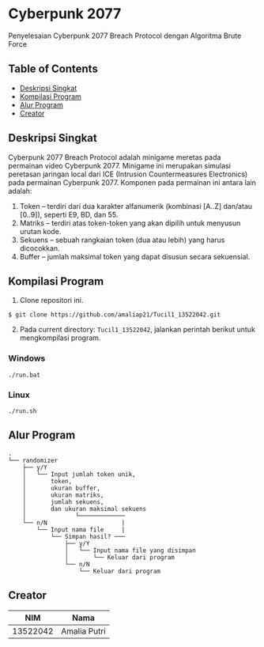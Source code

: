 # Cyberpunk 2077

Penyelesaian Cyberpunk 2077 Breach Protocol dengan Algoritma Brute Force

## Table of Contents

- [Deskripsi Singkat](#deskripsi-singkat)
- [Kompilasi Program](#kompilasi-program)
- [Alur Program](#alur-program)
- [Creator](#creator)

## Deskripsi Singkat

Cyberpunk 2077 Breach Protocol adalah minigame meretas pada permainan video Cyberpunk 2077. Minigame ini merupakan simulasi peretasan jaringan local dari ICE (Intrusion Countermeasures Electronics) pada permainan Cyberpunk 2077. Komponen pada permainan ini antara lain adalah:

1. Token – terdiri dari dua karakter alfanumerik (kombinasi [A..Z] dan/atau [0..9]), seperti E9, BD, dan 55.
2. Matriks – terdiri atas token-token yang akan dipilih untuk menyusun urutan kode.
3. Sekuens – sebuah rangkaian token (dua atau lebih) yang harus dicocokkan.
4. Buffer – jumlah maksimal token yang dapat disusun secara sekuensial.

## Kompilasi Program

1. Clone repositori ini.

```
$ git clone https://github.com/amaliap21/Tucil1_13522042.git
```

2. Pada current directory: `Tucil1_13522042`, jalankan perintah berikut untuk mengkompilasi program.

### Windows

```
./run.bat
```

### Linux

```
./run.sh
```

## Alur Program

```
.
└── randomizer
    ├── y/Y
    │   └── Input jumlah token unik,
    │       token,
    │       ukuran buffer,
    │       ukuran matriks,
    │       jumlah sekuens,
    │       dan ukuran maksimal sekuens
    │              └─────────────
    └── n/N                     |
        └── Input nama file     |
            └── Simpan hasil? ───
                ├── y/Y
                │   └── Input nama file yang disimpan
                │       └── Keluar dari program
                └── n/N
                    └── Keluar dari program

```

## Creator

| **NIM**  |   **Nama**   |
| :------: | :----------: |
| 13522042 | Amalia Putri |
